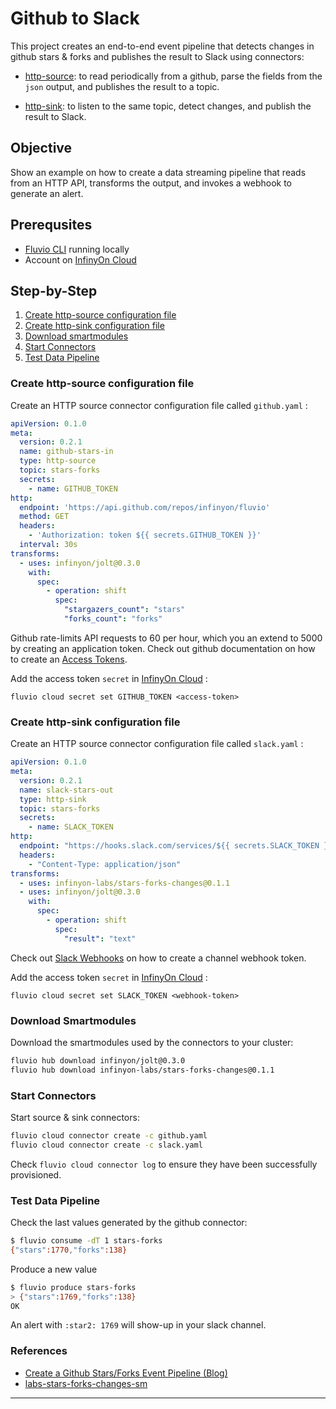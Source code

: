 # Github to Slack

This project creates an end-to-end event pipeline that detects changes in github stars & forks and publishes the result to Slack using connectors:

* [http-source]: to read periodically from a github, parse the fields from the `json` output, and publishes the result to a topic. 

* [http-sink]: to listen to the same topic, detect changes, and publish the result to Slack. 

## Objective

Show an example on how to create a data streaming pipeline that reads from an HTTP API, transforms the output, and invokes a webhook to generate an alert.

## Prerequsites

* [Fluvio CLI] running locally
* Account on [InfinyOn Cloud]

## Step-by-Step

1. [Create http-source configuration file](#create-http-source-configuration-file)
2. [Create http-sink configuration file](#create-http-sink-configuration-file)
3. [Download smartmodules](#download-smartmodules)
4. [Start Connectors](#start-connectors)
5. [Test Data Pipeline](#test-data-pipeline)

### Create http-source configuration file

Create an HTTP source connector configuration file called `github.yaml` :

```yaml
apiVersion: 0.1.0
meta:
  version: 0.2.1
  name: github-stars-in
  type: http-source
  topic: stars-forks
  secrets:
    - name: GITHUB_TOKEN
http:
  endpoint: 'https://api.github.com/repos/infinyon/fluvio'
  method: GET
  headers: 
    - 'Authorization: token ${{ secrets.GITHUB_TOKEN }}'
  interval: 30s
transforms:
  - uses: infinyon/jolt@0.3.0
    with:
      spec:
        - operation: shift
          spec:
            "stargazers_count": "stars"
            "forks_count": "forks"
```

Github rate-limits API requests to 60 per hour, which you an extend to 5000 by creating an application token. Check out github documentation on how to create an [Access Tokens].

Add the access token `secret` in [InfinyOn Cloud] :

```
fluvio cloud secret set GITHUB_TOKEN <access-token>
```

### Create http-sink configuration file

Create an HTTP source connector configuration file called `slack.yaml` :

```yaml
apiVersion: 0.1.0
meta:
  version: 0.2.1
  name: slack-stars-out
  type: http-sink
  topic: stars-forks
  secrets:
    - name: SLACK_TOKEN
http:
  endpoint: "https://hooks.slack.com/services/${{ secrets.SLACK_TOKEN }}"
  headers:
    - "Content-Type: application/json"
transforms:
  - uses: infinyon-labs/stars-forks-changes@0.1.1
  - uses: infinyon/jolt@0.3.0
    with:
      spec:
        - operation: shift
          spec:
            "result": "text"
```

Check out [Slack Webhooks] on how to create a channel webhook token.

Add the access token `secret` in [InfinyOn Cloud] :

```
fluvio cloud secret set SLACK_TOKEN <webhook-token>
```

### Download Smartmodules

Download the smartmodules used by the connectors to your cluster:

```bash
fluvio hub download infinyon/jolt@0.3.0
fluvio hub download infinyon-labs/stars-forks-changes@0.1.1
```


### Start Connectors

Start source & sink connectors:

```bash
fluvio cloud connector create -c github.yaml
fluvio cloud connector create -c slack.yaml
```

Check `fluvio cloud connector log` to ensure they have been successfully provisioned.

### Test Data Pipeline

Check the last values generated by the github connector:

```bash
$ fluvio consume -dT 1 stars-forks
{"stars":1770,"forks":138}
```

Produce a new value

```bash
$ fluvio produce stars-forks
> {"stars":1769,"forks":138}
OK
```

An alert with `:star2: 1769` will show-up in your slack channel.


### References

* [Create a Github Stars/Forks Event Pipeline (Blog)]
* [labs-stars-forks-changes-sm](https://github.com/infinyon/labs-stars-forks-changes-sm)


---

[Fluvio CLI]: https://www.fluvio.io/download
[InfinyOn Cloud]: https://infinyon.cloud/signup
[http-sink]: https://github.com/infinyon/http-sink-connector
[http-source]: https://github.com/infinyon/http-source-connector
[Access Tokens]: https://docs.github.com/en/authentication/keeping-your-account-and-data-secure/creating-a-personal-access-token
[Slack Webhooks]: https://api.slack.com/messaging/webhooks
[Create a Github Stars/Forks Event Pipeline (Blog)]: https://infinyon.com//blog/2023/05/gitub-stars-to-slack
